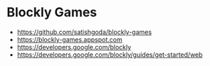# Blockly Games

* https://github.com/satishgoda/blockly-games
* https://blockly-games.appspot.com
* https://developers.google.com/blockly
* https://developers.google.com/blockly/guides/get-started/web